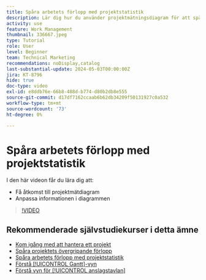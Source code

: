 ```yaml
---
title: Spåra arbetets förlopp med projektstatistik
description: Lär dig hur du använder projektmätningsdiagram för att spåra förloppet för projektarbete i  [!DNL &#x200B; Workfront].
activity: use
feature: Work Management
thumbnail: 336667.jpeg
type: Tutorial
role: User
level: Beginner
team: Technical Marketing
recommendations: noDisplay,catalog
last-substantial-update: 2024-05-03T00:00:00Z
jira: KT-8796
hide: true
doc-type: video
exl-id: e8ddb76e-66b8-488d-b774-d80b2db8e555
source-git-commit: d17df7162ccaab6b62db34209f50131927c0a532
workflow-type: tm+mt
source-wordcount: '73'
ht-degree: 0%

---
```


# Spåra arbetets förlopp med projektstatistik

I den här videon får du lära dig att:

* Få åtkomst till projektmätdiagram
* Anpassa informationen i diagrammen

>[!VIDEO](https://video.tv.adobe.com/v/336667/?quality=12&learn=on&enablevpops)

## Rekommenderade självstudiekurser i detta ämne

* [Kom igång med att hantera ett projekt](/help/manage-work/projects/getting-started-manage-a-project.md)
* [Spåra projektets övergripande förlopp](/help/manage-work/projects/track-overall-project-progress.md)
* [Spåra arbetets förlopp med projektstatistik](/help/manage-work/projects/track-work-progress-with-project-metrics.md)
* [Förstå [!UICONTROL Gantt]-vyn](/help/manage-work/projects/understand-the-gantt-view.md)
* [Förstå vyn för [!UICONTROL anslagstavlan]](/help/manage-work/projects/understand-the-board-view.md)
